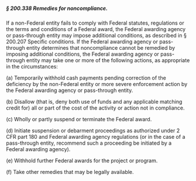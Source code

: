 ##### § 200.338 Remedies for noncompliance. #####

If a non-Federal entity fails to comply with Federal statutes, regulations or the terms and conditions of a Federal award, the Federal awarding agency or pass-through entity may impose additional conditions, as described in § 200.207 Specific conditions. If the Federal awarding agency or pass-through entity determines that noncompliance cannot be remedied by imposing additional conditions, the Federal awarding agency or pass-through entity may take one or more of the following actions, as appropriate in the circumstances:

(a) Temporarily withhold cash payments pending correction of the deficiency by the non-Federal entity or more severe enforcement action by the Federal awarding agency or pass-through entity.

(b) Disallow (that is, deny both use of funds and any applicable matching credit for) all or part of the cost of the activity or action not in compliance.

(c) Wholly or partly suspend or terminate the Federal award.

(d) Initiate suspension or debarment proceedings as authorized under 2 CFR part 180 and Federal awarding agency regulations (or in the case of a pass-through entity, recommend such a proceeding be initiated by a Federal awarding agency).

(e) Withhold further Federal awards for the project or program.

(f) Take other remedies that may be legally available.